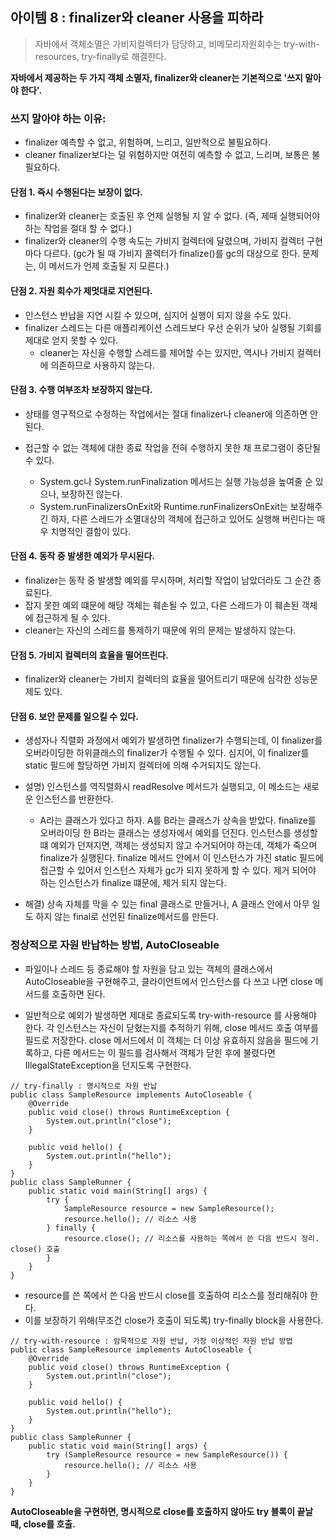 ## 아이템 8 : finalizer와 cleaner 사용을 피하라

>  자바에서 객체소멸은 가비지컬렉터가 담당하고, 비메모리자원회수는 try-with-resources, try-finally로 해결한다.

**자바에서 제공하는 두 가지 객체 소멸자, finalizer와 cleaner는 기본적으로 '쓰지 말아야 한다'.**

### 쓰지 말아야 하는 이유:
- finalizer 예측할 수 없고, 위험하며, 느리고, 일반적으로 불필요하다.
- cleaner finalizer보다는 덜 위험하지만 여전히 예측할 수 없고, 느리며, 보통은 불필요하다.

#### 단점 1. 즉시 수행된다는 보장이 없다.
- finalizer와 cleaner는 호출된 후 언제 실행될 지 알 수 없다. (즉, 제때 실행되어야 하는 작업을 절대 할 수 없다.)
- finalizer와 cleaner의 수행 속도는 가비지 컬렉터에 달렸으며, 가비지 컬렉터 구현마다 다르다. (gc가 될 때 가비지 콜렉터가 finalize()를 gc의 대상으로 한다. 문제는, 이 메서드가 언제 호출될 지 모른다.)

#### 단점 2. 자원 회수가 제멋대로 지연된다.
- 인스턴스 반납을 지연 시킬 수 있으며, 심지어 실행이 되지 않을 수도 있다.
- finalizer 스레드는 다른 애플리케이션 스레드보다 우선 순위가 낮아 실행될 기회를 제대로 얻지 못할 수 있다.
	- cleaner는 자신을 수행할 스레드를 제어할 수는 있지만, 역시나 가비지 컬렉터에 의존하므로 사용하지 않는다.

#### 단점 3. 수행 여부조차 보장하지 않는다.
- 상태를 영구적으로 수정하는 작업에서는 절대 finalizer나 cleaner에 의존하면 안 된다.

- 접근할 수 없는 객체에 대한 종료 작업을 전혀 수행하지 못한 채 프로그램이 중단될 수 있다.
	 - System.gc나 System.runFinalization 메서드는 실행 가능성을 높여줄 순 있으나, 보장하진 않는다.
	 - System.runFinalizersOnExit와 Runtime.runFinalizersOnExit는 보장해주긴 하자, 다른 스레드가 소멸대상의 객체에 접근하고 있어도 실행해 버린다는 매우 치명적인 결함이 있다.

#### 단점 4. 동작 중 발생한 예외가 무시된다.
- finalizer는 동작 중 발생할 예외를 무시하며, 처리할 작업이 남았더라도 그 순간 종료된다.
- 잡지 못한 예외 떄문에 해당 객체는 훼손될 수 있고, 다른 스레드가 이 훼손된 객체에 접근하게 될 수 있다.
- cleaner는 자신의 스레드를 통제하기 때문에 위의 문제는 발생하지 않는다.

#### 단점 5. 가비지 컬렉터의 효율을 떨어뜨린다.
- finalizer와 cleaner는 가비지 컬렉터의 효율을 떨어트리기 때문에 심각한 성능문제도 있다.

#### 단점 6. 보안 문제를 일으킬 수 있다.
- 생성자나 직렬화 과정에서 예외가 발생하면 finalizer가 수행되는데, 이 finalizer를 오버라이딩한 하위클래스의 finalizer가 수행될 수 있다. 심지어, 이 finalizer를 static 필드에 할당하면 가비지 컬렉터에 의해 수거되지도 않는다.

- 설명) 인스턴스를 역직렬화시 readResolve 메서드가 실행되고, 이 메소드는 새로운 인스턴스를 반환한다.
	- A라는 클래스가 있다고 하자. A를 B라는 클래스가 상속을 받았다. finalize를 오버라이딩 한 B라는 클래스는 생성자에서 예외를 던진다. 인스턴스를 생성할 떄 예외가 던져지면, 객체는 생성되지 않고 수거되어야 하는데, 객체가 죽으며 finalize가 실행된다. finalize 메서드 안에서 이 인스턴스가 가진 static 필드에 접근할 수 있어서 인스턴스 자체가 gc가 되지 못하게 할 수 있다. 제거 되어야 하는 인스턴스가 finalize 떄문에, 제거 되지 않는다.

- 해결) 상속 자체를 막을 수 있는 final 클래스로 만들거나, A 클래스 안에서 아무 일도 하지 않는 final로 선언된 finalize메서드를 만든다.

 

### 정상적으로 자원 반납하는 방법, AutoCloseable
- 파일이나 스레드 등 종료해야 할 자원을 담고 있는 객체의 클래스에서 AutoCloseable을 구현해주고, 클라이언트에서 인스턴스를 다 쓰고 나면 close 메서드를 호출하면 된다.

- 일반적으로 예외가 발생하면 제대로 종료되도록 try-with-resource 를 사용해야 한다.
각 인스턴스는 자신이 닫혔는지를 추적하기 위해, close 메서드 호출 여부를 필드로 저장한다.
close 메서드에서 이 객체는 더 이상 유효하지 않음을 필드에 기록하고, 다른 메서드는 이 필드를 검사해서 객체가 닫힌 후에 불렸다면 IllegalStateException을 던지도록 구현한다.

```
// try-finally : 명시적으로 자원 반납
public class SampleResource implements AutoCloseable {
	@Override
	public void close() throws RuntimeException {
		System.out.println("close");
	}

	public void hello() {
		System.out.println("hello");
	}
}
public class SampleRunner {
	public static void main(String[] args) {
		try {
			SampleResource resource = new SampleResource();
			resource.hello(); // 리소스 사용
		} finally {
			resource.close(); // 리소스를 사용하는 쪽에서 쓴 다음 반드시 정리. close() 호출
		}
	}
}
```
- resource를 쓴 쪽에서 쓴 다음 반드시 close를 호출하여 리소스를 정리해줘야 한다.
- 이를 보장하기 위해(무조건 close가 호출이 되도록) try-finally block을 사용한다.


```
// try-with-resource : 암묵적으로 자원 반납, 가장 이상적인 자원 반납 방법
public class SampleResource implements AutoCloseable {
	@Override
	public void close() throws RuntimeException {
		System.out.println("close");
	}

	public void hello() {
		System.out.println("hello");
	}
}
public class SampleRunner {
	public static void main(String[] args) {
		try (SampleResource resource = new SampleResource()) {
			resource.hello(); // 리소스 사용
		}
	}
}
```
**AutoCloseable을 구현하면, 명시적으로 close를 호출하지 않아도 try 블록이 끝날 때, close를 호출.**
